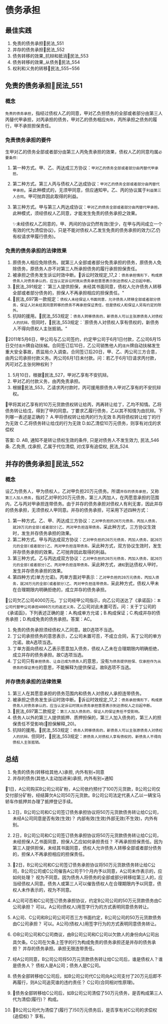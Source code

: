 # 债务承担

## 最佳实践
1. 免责的债务承担🚪民法_551
2. 并存的债务承担🚪民法_552
3. 债务转移的效果_抗辩和抵消🚪民法_553
4. 债务转移的效果_从债务🚪民法_554
5. 权利和义务的转移🚪民法_555~556



## 免责的债务承担🚪民法_551

### 概念

`免责的债务承担`，指经过债权人乙的同意，甲对乙负担债务的全部或者部分由第三人丙替代甲承担，对丙承担的债务，甲对乙的债务相应`免除`，丙所承担之债务的履行，甲不承担担保责任。

### 免责债务承担的要件
生甲对乙的债务全部或者部分由第三人丙免责承担的效果，债权人乙的同意均属`必要条件`: 
1. 第一种方式。甲、乙、丙达成三方协议：`甲对乙的债务全部或者部分由丙替代甲承担。`
2. 第二种方式。第三人丙与债权人乙达成协议：`甲对乙的债务全部或者部分由丙替代甲承担`。采此种模式的，无须甲同意，但应通知甲。乙、丙的协议属于`利益第三人合同`。甲可抛弃因此取得的利益。
3. 第三种方式。甲与第三人丙达成协议：`甲对乙的债务全部或者部分由丙替代甲承担。`此种模式，须经债权人乙同意，才能发生免责的债务承担之效果。

    ✨未经债权人乙同意的，甲、丙间的协议仍然有效(至少，在甲与丙间成立一个有效的代为清偿协议)，只是不能对债权人乙发生免责的债务承担的效力(乙仍有权请求甲履行债务)。


### 免责的债务承担的法律效果

1. 原债务人相应免除债务。就第三人全部或者部分免责承担的债务，原债务人免除债务，原债务人亦不对第三人所承担债务的履行承担担保责任。
2. 被承担之债务发生诉讼时效中断。🚪诉讼时效规定_17_2：`债务承担情形下，构成原债务人对债务承认的，应当认定诉讼时效从债务承担意思表示到达债权人之日起中断。`
3. 🚪民法_391规定：`第三人提供担保，未经其书面同意，债权人允许债务人转移全部或者部分债务的，担保人不再承担相应的担保责任。"
4. 🚪民法_697第一款规定：`债权人未经保证人书面同意，允许债务人转移全部或者部分债务，保证人对未经其同意转移的债务不再承担保证责任，但是债权人和保证人另有约定的除外。`
5. 抗辩的援用。🚪民法_553规定：`债务人转移债务的，新债务人可以主张原债务人对债权人的抗辩。`但同时，🚪民法_553规定：`原债务人对债权人享有债权的，新债务人不得向债权人主张抵销。"


🍐2011年5月6日，甲公司与乙公司签约，约定甲公司于6月1日付款，乙公司6月15日交付`连升`牌自动扶梯。合同签订后10日，乙公司销售他人的`连升`牌自动扶梯发生重大安全事故，质监局介入调查。合同签订后20日，甲、乙、丙公司三方合意，由丙公司承担付款义务。丙公司6月1日未付款。问：若乙于6月1日请求丙付款，丙可对乙主张何种权利？
1. 5月10日，根据🚪民法_527，甲对乙享有不安抗辩。
2. 甲对乙的付款义务，由丙免责承担。
3. 根据🚪民法_553，乙请求丙付款时，丙可援用原债务人甲对乙享有的不安抗辩权。


🍐甲将其对乙享有的10万元货款债权转让给丙，丙再转让给丁，乙均不知情。乙将债务转让给戊，得到了甲的同意。丁要求乙履行债务，乙以其不知情为由抗辩。下列哪一表述是正确的？
A.甲将债权转让给丙的行为无效
B.丙将债权转让给丁的行为无效
C.乙将债务转让给戊的行为无效
D.如乙清偿10万元债务，则享有对戊的求偿权

答案: D. AB, 通知不是转让债权生效的条件, 只是对债务人不发生效力, 民法_546条. 乙免责, 戊承担, 乙属于代位清偿, 对戊享有追偿权, 民法_524.



## 并存的债务承担🚪民法_552


### 概念

设乙为债务人，甲为债权人，乙对甲负担20万元债务。所谓`并存的债务承担`，又称`第三人加人债务`，指对乙对甲的20万元债务，第三人丙加人，在丙愿意承担的范围内，乙与丙对甲承担连带债务。由于并存的债务承担对债权人有利无害，因此并存的债务承担，无须债权人甲同意。并存的债务承担，可采用下述四种方式：

1. 第一种方式。乙、甲、丙达成三方协议：`乙对甲负担的20万元债务，丙加人债务，就20万元的全部(或者部分)乙、丙对甲负担连带债务。`采此种方式，三方协议生效时，发生并存债务承担的效果。
2. 第二种方式。甲与丙达成双方协议：`乙对甲负担的20万元债务，丙加人债务，就20万元的全部(或者部分)乙、丙对甲负担连带债务。`采此种方式，双方协议生效时，发生并存债务承担的效果。乙可抛弃因此取得的利益。
3. 第三种方式。乙与丙达成双方协议：`乙对甲负担的20万元债务，丙加入债务，就20万元的全部(或者部分)乙、丙对甲负担连带债务。`采此种方式，`通知`到达债权人甲时，发生并存债务承担的效果。
4. 第四种方式(单方允诺)。丙单方面对甲表示：`乙对甲负担的20万元债务，丙加入债务，就20万元的全部(或者部分)乙、丙对甲负担连带债务。`采此种方式，债权人甲未在合理期限内明确拒绝的，成立并存的债务承担。


🍐公司欠乙公司4000万元。丁公司经甲公司指示，向乙公司送达了《承诺函》：`本公司代替甲公司承担4000万元的返还义务。`乙公司对此未置可否。问：关于丁公司的《承诺函》，下列表述正确的是：A.构成单方允诺；B.构成保证；C.构成并存的债务承担；D.构成免责的债务承担。答案：AC。
1. 免责的债务承担须经债权人乙同意。故D选项不当选。
2. 丁公司承担债务的意思表示，乙公司未置可否，不成立合同，系丁公司的单方允诺。故A选项当选。
3. 丁单方面向债权人乙表示愿意加入债务，债权人乙未在合理期限内明确拒绝，成立并存的债务承担。故C选项当选。
4. 丁公司只有`承担债务、让自己成为债务人`的意思，没有`为债务提供担保、仅承担作为从债务的保证责任`的意思，不能解释为提供保证。故B选项不当选。


### 并存债务承担的法律效果

1. 第三人在其愿意承担的债务范围内和债务人对债权人承担连带债务。
2. 被承担之债务发生诉讼时效中断。🚪诉讼时效规定_17_2：`债务承担情形下，构成原债务人对债务承认的，应当认定诉讼时效从债务承担意思表示到达债权人之日起中断。`
3. 🚪民法_697第二款规定：`第三人加入债务的，保证人的保证责任不受影响。`
4. 债务人以外的第三人提供抵押、质押担保的，第三人加入债务的，第三人的担保责任不受影响(🚪担保解释_20)。
5. 抗辩的援用。🚪民法_553规定：`债务人转移债务的，新债务人可以主张原债务人对债权人的抗辩。`但同时，🚪民法_553规定：`原债务人对债权人享有债权的，新债务人不得向债权人主张抵销。`



## 总结
1. 免责的债务(转移给其他人)承担, 内外有别+同意
2. 并存的债务(其他人主动加进来)承担, 内外有别+通知


🍐1日，A公司购买B公司公司矿粉，A公司依约预付了100万元货款，B公司公司仅交付部分矿粉，经结算欠A公司50万元货款。B公司公司法定代表人乙以一辆宝马轿车作抵押并办理了抵押登记手续。

1. 2日，B公司公司和C公司签订债务承担协议将50万元货款债务转让给C公司，未经A公司同意是否有效(生效)？
    内部有效(生效)外部无效(不生效)，内外有别。

1. 2日，B公司公司和C公司签订债务承担协议将50万元货款债务转让给C公司，未经担保人乙书面同意，担保人乙应如何承担责任？
    不再承担担保责任。因为第三人提供担保，未经其书面同意，债权人允许债务人转移全部或者部分债务的，担保人不再承担相应的担保责任。

1. 🔴2日，B公司公司和C公司签订债务承担协议将50万元货款债务转让给C公司，B公司公司或C公司催告A公司于1个月内予以同意，A公司未作表示的，应如何处理？
    视为不同意。因为债务人将债务的全部或部分转移给第三人的，应当经债权人同意。债务人或第三人可以催告债权人在合理期限内予以同意，债权人未作表示的，视为不同意。

1. A公司可否和C公司签订债务承担协议，约定B公司公司的50万元货款债务由C公司承担？
    可以。A公司(债权人)用签字行为的方式表明同意债务转让。

1. A公司、C公司和B公司公司可否三方书面约定，B公司公司的50万元货款债务由C公司承担？
    可以。A公司(债权人)用签字行为的方式表明同意债务转让。

1. 🟡B公司公司和C公司商议，由B公司公司和C公司以欠款人的身份向A公司出具欠条。C公司在欠条上签字的行为构成免责的债务承担还是并存的债务承担？
    并存的债务承担。承担无限连带责任。

1. 经A公司同意，B公司公司将50万元货款债务转让给C公司后，谁是债权人？谁是债务人？
    债权人是A公司；债务人是C公司。

1. 债务全部转移给C公司后，如B公司公司代C公司向A公司支付了20万元后即不再履行，则A公司追究谁的违约责任？
    C公司(合同相对性原理)。

1. 🔴债务全部转移给C公司后，如B公司公司清偿了50万元债务，是否构成第三人代为清偿(履行)？
    构成。

1.  🔴B公司公司代为清偿了(履行了)50万元债务后，是否享有对C公司的求偿权(追偿权)？
    享有。

